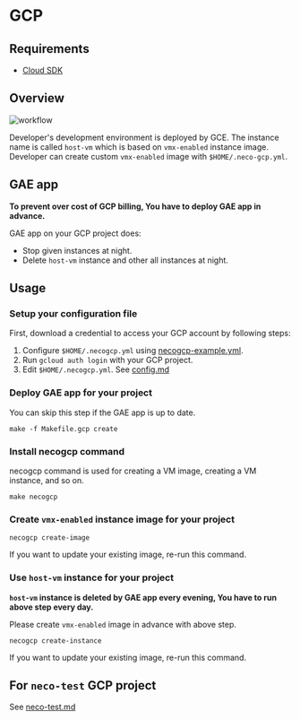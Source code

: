 GCP
===

Requirements
------------

- [Cloud SDK](https://cloud.google.com/sdk/)

Overview
--------

![workflow](http://www.plantuml.com/plantuml/svg/ZP1DJWGX58JtdABISQ6BngWxJCmOntW23u3mGdVaXpGmqTjBbEb5_vXPlbVKzuewf2odN9nbKkKmeRlZE5AquHjlpw-GCNPdvPxZPIAP2IVtrPEN7vOqHYSDpMyUEDuJOGWfzoU7qLUyLrKlYPIiIhVXPM9rLA3ldt3TfXi8N45f61Llw_m89py9-jV2n3_16cUr_oDwKg4YeLPk9dP-8i3vnS1cteMrT8jrOnbbGz5GmSLIMIaDCs_hFETR975kPgcWfD4Rh41ixdm_sv4iLQJCyACPCZkGryNP7m00)

Developer's development environment is deployed by GCE.
The instance name is called `host-vm` which is based on `vmx-enabled` instance image.
Developer can create custom `vmx-enabled` image with `$HOME/.neco-gcp.yml`.

GAE app
-------

**To prevent over cost of GCP billing, You have to deploy GAE app in advance.**

GAE app on your GCP project does:

- Stop given instances at night.
- Delete `host-vm` instance and other all instances at night.

Usage
-----

### Setup your configuration file

First, download a credential to access your GCP account by following steps:

1. Configure `$HOME/.necogcp.yml` using [necogcp-example.yml](necogcp-example.yml).
1. Run `gcloud auth login` with your GCP project.
1. Edit `$HOME/.necogcp.yml`. See [config.md](config.md)

### Deploy GAE app for your project

You can skip this step if the GAE app is up to date.

```console
make -f Makefile.gcp create
```
### Install necogcp command

necogcp command is used for creating a VM image, creating a VM instance, and so on.

```console
make necogcp
```

### Create `vmx-enabled` instance image for your project

```console
necogcp create-image
```

If you want to update your existing image, re-run this command.

### Use `host-vm` instance for your project

**`host-vm` instance is deleted by GAE app every evening, You have to run above step every day.**

Please create `vmx-enabled` image in advance with above step.

```console
necogcp create-instance
```

If you want to update your existing image, re-run this command.


For `neco-test` GCP project
---------------------------

See [neco-test.md](neco-test.md)

